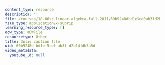 ```yaml
---
content_type: resource
description: ''
file: /courses/18-06sc-linear-algebra-fall-2011/60b9248dbd1e5ce0ab3fd2b14fdb5a5d_qEBi0K5wfOs.vtt
file_type: application/x-subrip
learning_resource_types: []
ocw_type: OCWFile
resourcetype: Other
title: 3play caption file
uid: 60b9248d-bd1e-5ce0-ab3f-d2b14fdb5a5d
video_metadata:
  youtube_id: null
---
```


